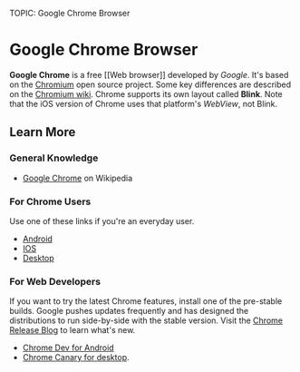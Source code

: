 TOPIC: Google Chrome Browser

# Google Chrome Browser

**Google Chrome** is a free [[Web browser]] developed by *Google*. It's based on the [Chromium](http://www.chromium.org/)
open source project. Some key differences are described on the [Chromium wiki](https://code.google.com/p/chromium/wiki/ChromiumBrowserVsGoogleChrome).
Chrome supports its own layout called **Blink**. Note that the iOS version of Chrome uses
that platform's *WebView*, not Blink.

## Learn More

### General Knowledge

- [Google Chrome](https://en.wikipedia.org/wiki/Google%20Chrome) on Wikipedia

### For Chrome Users

Use one of these links if you're an everyday user.

- [Android](https://play.google.com/store/apps/details?id=com.android.chrome)
- [IOS](https://itunes.apple.com/us/app/chrome-web-browser-by-google/id535886823?mt=8)
- [Desktop](http://www.google.com/chrome/)

### For Web Developers

If you want to try the latest Chrome features, install one of the pre-stable builds. Google pushes
updates frequently and has designed the distributions to run side-by-side with the stable version.
Visit the [Chrome Release Blog](http://goo.gl/CCPRW) to learn what's new.

- [Chrome Dev for Android](https://play.google.com/store/apps/details?id=com.chrome.dev)
- [Chrome Canary for desktop](https://play.google.com/store/apps/details?id=com.chrome.dev).
